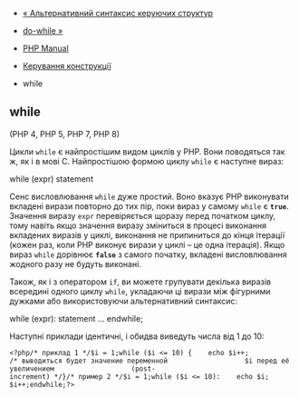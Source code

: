 - [« Альтернативний синтаксис керуючих структур](control-structures.alternative-syntax.md)
- [do-while »](control-structures.do.while.md)

- [PHP Manual](index.md)
- [Керування конструкції](language.control-structures.md)
- while

## while

(PHP 4, PHP 5, PHP 7, PHP 8)

Цикли `while` є найпростішим видом циклів у PHP. Вони поводяться так
ж, як і в мові C. Найпростішою формою циклу `while` є наступне
вираз:

while (expr)
statement

Сенс висловлювання `while` дуже простий. Воно вказує PHP виконувати
вкладені вирази повторно до тих пір, поки вираз у самому `while`
є **`true`**. Значення виразу `expr` перевіряється щоразу
перед початком циклу, тому навіть якщо значення виразу зміниться в
процесі виконання вкладених виразів у циклі, виконання не
припиниться до кінця ітерації (кожен раз, коли PHP виконує вирази
у циклі – це одна ітерація). Якщо вираз `while` дорівнює **`false`** з
самого початку, вкладені висловлювання жодного разу не будуть виконані.

Також, як і з оператором `if`, ви можете групувати декілька
виразів всередині одного циклу `while`, укладаючи ці вирази між
фігурними дужками або використовуючи альтернативний синтаксис:

while (expr):
statement
...
endwhile;

Наступні приклади ідентичні, і обидва виведуть числа від 1 до 10:

` <?php/* приклад 1 */$i = 1;while ($i <= 10) {    echo $i++; /* выводиться будет значение переменной                   $i перед её увеличением                   (post-increment) */}/* пример 2 */$i = 1;while ($i <= 10):    echo $i; $i++;endwhile;?> `
